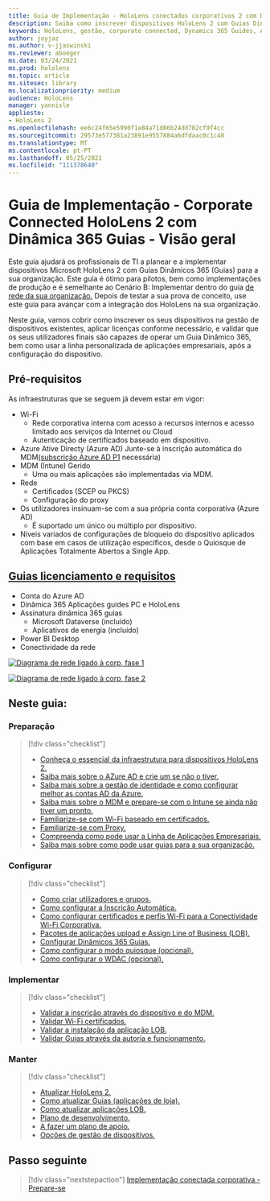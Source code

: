 ```yaml
---
title: Guia de Implementação - HoloLens conectados corporativos 2 com Dinâmica 365 Guias - Visão geral
description: Saiba como inscrever dispositivos HoloLens 2 com Guias Dinâmicos 365 sobre uma rede conectada corporativa.
keywords: HoloLens, gestão, corporate connected, Dynamics 365 Guides, AAD, Azure AD, MDM, Mobile Device Management
author: joyjaz
ms.author: v-jjaswinski
ms.reviewer: aboeger
ms.date: 03/24/2021
ms.prod: hololens
ms.topic: article
ms.sitesec: library
ms.localizationpriority: medium
audience: HoloLens
manager: yannisle
appliesto:
- HoloLens 2
ms.openlocfilehash: ee6c24f65e5990f1e84a71d86b24dd782cf9f4cc
ms.sourcegitcommit: 29573e577381a23891e9557884a6dfdaac0c1c48
ms.translationtype: MT
ms.contentlocale: pt-PT
ms.lasthandoff: 05/25/2021
ms.locfileid: "111378640"
---
```

# <a name="deployment-guide---corporate-connected-hololens-2-with-dynamics-365-guides---overview"></a>Guia de Implementação - Corporate Connected HoloLens 2 com Dinâmica 365 Guias - Visão geral

Este guia ajudará os profissionais de TI a planear e a implementar dispositivos Microsoft HoloLens 2 com Guias Dinâmicos 365 (Guias) para a sua organização. Este guia é ótimo para pilotos, bem como implementações de produção e é semelhante ao Cenário B: Implementar dentro do guia [de rede da sua organização.](https://docs.microsoft.com/hololens/common-scenarios#scenario-b-deploy-inside-your-organizations-network) Depois de testar a sua prova de conceito, use este guia para avançar com a integração dos HoloLens na sua organização.

Neste guia, vamos cobrir como inscrever os seus dispositivos na gestão de dispositivos existentes, aplicar licenças conforme necessário, e validar que os seus utilizadores finais são capazes de operar um Guia Dinâmico 365, bem como usar a linha personalizada de aplicações empresariais, após a configuração do dispositivo. 

## <a name="prerequisites"></a>Pré-requisitos

As infraestruturas que se seguem já devem estar em vigor:
- Wi-Fi
    - Rede corporativa interna com acesso a recursos internos e acesso limitado aos serviços da Internet ou Cloud
    - Autenticação de certificados baseado em dispositivo.
- Azure Ative Directy (Azure AD) Junte-se à inscrição automática do MDM[(subscrição Azure AD P1](https://docs.microsoft.com/azure/active-directory/fundamentals/active-directory-whatis) necessária)
- MDM (Intune) Gerido
    - Uma ou mais aplicações são implementadas via MDM.
- Rede 
    - Certificados (SCEP ou PKCS)
    - Configuração do proxy
- Os utilizadores insinuam-se com a sua própria conta corporativa (Azure AD)
    - É suportado um único ou múltiplo por dispositivo.
- Níveis variados de configurações de bloqueio do dispositivo aplicados com base em casos de utilização específicos, desde o Quiosque de Aplicações Totalmente Abertos a Single App.

## <a name="guides-licensing-and-requirements"></a>[Guias licenciamento e requisitos](https://docs.microsoft.com/dynamics365/mixed-reality/guides/requirements#licensing-and-product-requirements)
- Conta do Azure AD
- Dinâmica 365 Aplicações guides PC e HoloLens
- Assinatura dinâmica 365 guias
    - Microsoft Dataverse (incluído)
    - Aplicativos de energia (incluído)
- Power BI Desktop
- Conectividade da rede

[![Diagrama de rede ligado à corp, fase 1 ](./images/deployment-guides-revised-scenario-b-01-1.png)](./images/deployment-guides-revised-scenario-b-01-1.png#lightbox)

[![Diagrama de rede ligado à corp, fase 2 ](./images/deployment-guides-revised-scenario-b-02-1.png)](./images/deployment-guides-revised-scenario-b-02-1.png#lightbox)

## <a name="in-this-guide-you-will"></a>Neste guia:
### <a name="prepare"></a>Preparação
> [!div class="checklist"]
>- [Conheça o essencial da infraestrutura para dispositivos HoloLens 2.](hololens2-corp-connected-prepare.md#infrastructure-essentials)
>- [Saiba mais sobre o AZure AD e crie um se não o tiver.](hololens2-corp-connected-prepare.md#azure-active-directory)
>- [Saiba mais sobre a gestão de identidade e como configurar melhor as contas AD da Azure.](hololens2-corp-connected-prepare.md#identity-management)
>- [Saiba mais sobre o MDM e prepare-se com o Intune se ainda não tiver um pronto.](hololens2-corp-connected-prepare.md#mobile-device-management)
>- [Familiarize-se com Wi-Fi baseado em certificados.](hololens2-corp-connected-prepare.md#certificates)
>- [Familiarize-se com Proxy.](hololens2-corp-connected-prepare.md#proxy)
>- [Compreenda como pode usar a Linha de Aplicações Empresariais.](hololens2-corp-connected-prepare.md#line-of-business-apps)
>- [Saiba mais sobre como pode usar guias para a sua organização.](hololens2-corp-connected-prepare.md#guides-playbook)
### <a name="configure"></a>Configurar
> [!div class="checklist"]
>- [Como criar utilizadores e grupos.](hololens2-corp-connected-configure.md#azure-users-and-groups)
>- [Como configurar a Inscrição Automática.](hololens2-corp-connected-configure.md#auto-enrollment-on-hololens-2)
>- [Como configurar certificados e perfis Wi-Fi para a Conectividade Wi-Fi Corporativa.](hololens2-corp-connected-configure.md#corporate-wi-fi-connectivity)
>- [Pacotes de aplicações upload e Assign Line of Business (LOB).](hololens2-corp-connected-configure.md#app-deployment)
>- [Configurar Dinâmicos 365 Guias.](hololens2-corp-connected-configure.md#setup-guides-application-licenses-dataverse-and-authoring)
>- [Como configurar o modo quiosque (opcional).](hololens2-corp-connected-configure.md#optional-kiosk-mode)
>- [Como configurar o WDAC (opcional).](hololens2-corp-connected-configure.md#optional-wdac)
### <a name="deploy"></a>Implementar
> [!div class="checklist"]
>-  [Validar a inscrição através do dispositivo e do MDM.](hololens2-corp-connected-deploy.md#enrollment-validation)
>-  [Validar Wi-Fi certificados.](hololens2-corp-connected-deploy.md#wi-fi-certificate-validation)
>-  [Validar a instalação da aplicação LOB.](hololens2-corp-connected-deploy.md#validate-lob-app-install)
>-  [Validar Guias através da autoria e funcionamento.](hololens2-corp-connected-deploy.md#validate-dynamics-365-guides)
### <a name="maintain"></a>Manter
> [!div class="checklist"]
>- [Atualizar HoloLens 2.](hololens2-corp-connected-maintain.md#update-hololens)
>- [Como atualizar Guias (aplicações de loja).](hololens2-corp-connected-maintain.md#how-to-update-dynamics-365-guides-and-other-store-apps)
>- [Como atualizar aplicações LOB.](hololens2-corp-connected-maintain.md#how-to-update-lob-apps) 
>- [Plano de desenvolvimento.](hololens2-corp-connected-maintain.md#development-plan) 
>- [A fazer um plano de apoio.](hololens2-corp-connected-maintain.md#support-plan)
>- [Opções de gestão de dispositivos.](hololens2-corp-connected-maintain.md#device-management)

## <a name="next-step"></a>Passo seguinte 
> [!div class="nextstepaction"]
> [Implementação conectada corporativa - Prepare-se](hololens2-corp-connected-prepare.md)
